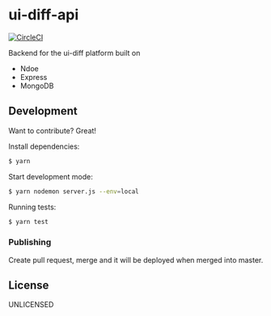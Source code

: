# ui-diff-api

[![CircleCI](https://circleci.com/gh/albingroen/ui-diff-api.svg?style=svg&circle-token=b24528603db4a28b0de09e1618496cbe91535ec7)](LINK)

Backend for the ui-diff platform built on

- Ndoe
- Express
- MongoDB

## Development

Want to contribute? Great!

Install dependencies:

```sh
$ yarn
```

Start development mode:

```sh
$ yarn nodemon server.js --env=local
```

Running tests:

```sh
$ yarn test
```

### Publishing

Create pull request, merge and it will be deployed when merged into master.

## License

UNLICENSED
